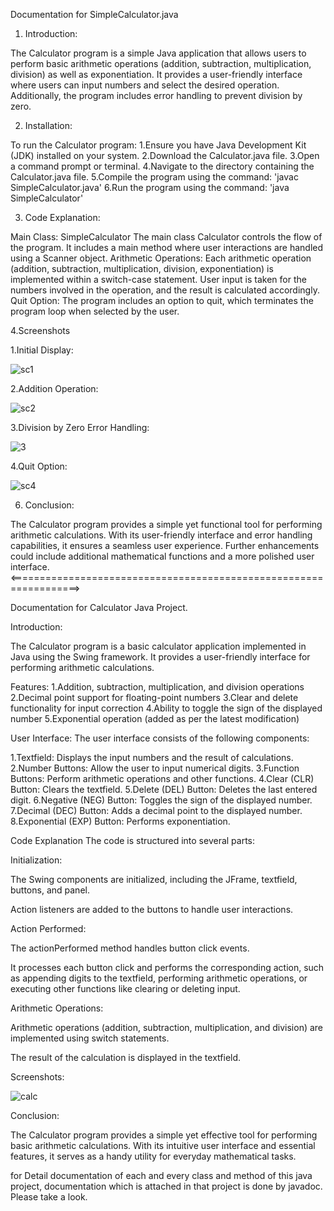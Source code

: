 Documentation for SimpleCalculator.java

1. Introduction:
   
The Calculator program is a simple Java application that allows users to perform basic arithmetic operations (addition, subtraction, multiplication, division) as well as exponentiation.
It provides a user-friendly interface where users can input numbers and select the desired operation. Additionally, the program includes error handling to prevent division by zero.

2. Installation:
   
To run the Calculator program:
1.Ensure you have Java Development Kit (JDK) installed on your system.
2.Download the Calculator.java file.
3.Open a command prompt or terminal.
4.Navigate to the directory containing the Calculator.java file.
5.Compile the program using the command: 'javac SimpleCalculator.java'
6.Run the program using the command: 'java SimpleCalculator'

3. Code Explanation:
   
Main Class: SimpleCalculator
The main class Calculator controls the flow of the program. It includes a main method where user interactions are handled using a Scanner object.
Arithmetic Operations:
Each arithmetic operation (addition, subtraction, multiplication, division, exponentiation) is implemented within a switch-case statement. 
User input is taken for the numbers involved in the operation, and the result is calculated accordingly.
Quit Option:
The program includes an option to quit, which terminates the program loop when selected by the user.

4.Screenshots

1.Initial Display:

![sc1](https://github.com/Mahesh-100/CODTECH_Task1/assets/124244425/fe64268c-bca5-4041-8a8c-490d413b04de)




2.Addition Operation:



![sc2](https://github.com/Mahesh-100/CODTECH_Task1/assets/124244425/2f9ad110-da88-4043-93c4-43260510a494)


3.Division by Zero Error Handling:


![3](https://github.com/Mahesh-100/CODTECH_Task1/assets/124244425/3a9e21d5-3102-49e6-be2b-c59be2c4a27f)


4.Quit Option:


![sc4](https://github.com/Mahesh-100/CODTECH_Task1/assets/124244425/27027a65-169c-46e4-80df-f3ecd4085c96)

6. Conclusion:

The Calculator program provides a simple yet functional tool for performing arithmetic calculations.
With its user-friendly interface and error handling capabilities, it ensures a seamless user experience. Further enhancements could include additional mathematical functions and a more polished user interface.
<==================================================================>

Documentation for Calculator Java Project.

Introduction:

The Calculator program is a basic calculator application implemented in Java using the Swing framework. It provides a user-friendly interface for performing arithmetic calculations.

Features:
1.Addition, subtraction, multiplication, and division operations
2.Decimal point support for floating-point numbers
3.Clear and delete functionality for input correction
4.Ability to toggle the sign of the displayed number
5.Exponential operation (added as per the latest modification)

User Interface:
The user interface consists of the following components:

1.Textfield: Displays the input numbers and the result of calculations.
2.Number Buttons: Allow the user to input numerical digits.
3.Function Buttons: Perform arithmetic operations and other functions.
4.Clear (CLR) Button: Clears the textfield.
5.Delete (DEL) Button: Deletes the last entered digit.
6.Negative (NEG) Button: Toggles the sign of the displayed number.
7.Decimal (DEC) Button: Adds a decimal point to the displayed number.
8.Exponential (EXP) Button: Performs exponentiation.

Code Explanation
The code is structured into several parts:

 Initialization:

The Swing components are initialized, including the JFrame, textfield, buttons, and panel.

Action listeners are added to the buttons to handle user interactions.

Action Performed:

The actionPerformed method handles button click events.

It processes each button click and performs the corresponding action, such as appending digits to the textfield, performing arithmetic operations, or executing other functions like clearing or deleting input.

Arithmetic Operations:

Arithmetic operations (addition, subtraction, multiplication, and division) are implemented using switch statements.

The result of the calculation is displayed in the textfield.



Screenshots:


![calc](https://github.com/Mahesh-100/CODTECH_Task1/assets/124244425/fee5f3f6-0b7b-4088-a5bf-282d5b490c32)

Conclusion:

The Calculator program provides a simple yet effective tool for performing basic arithmetic calculations. With its intuitive user interface and essential features, it serves as a handy utility for everyday mathematical tasks.

for Detail documentation of each and every class and method of this java project, documentation which is attached in that project is done by javadoc. Please take a look. 



